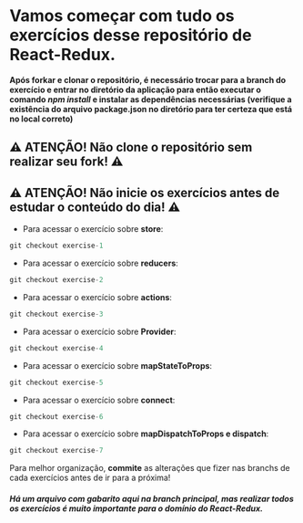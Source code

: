 # Vamos começar com tudo os exercícios desse repositório de React-Redux.

**Após forkar e clonar o repositório, é necessário trocar para a branch do exercício e entrar no diretório da aplicação para então executar o comando *npm install* e instalar as dependências necessárias (verifique a existência do arquivo package.json no diretório para ter certeza que está no local correto)**

## ⚠️ ATENÇÃO! Não clone o repositório sem realizar seu fork! ⚠️
## ⚠️ ATENÇÃO! Não inicie os exercícios antes de estudar o conteúdo do dia! ⚠️

- Para acessar o exercício sobre **store**:
```javascript
git checkout exercise-1
```

- Para acessar o exercício sobre **reducers**:
```javascript
git checkout exercise-2
```

- Para acessar o exercício sobre **actions**:
```javascript
git checkout exercise-3
```

- Para acessar o exercício sobre **Provider**:
```javascript
git checkout exercise-4
```
- Para acessar o exercício sobre **mapStateToProps**:
```javascript
git checkout exercise-5
```

- Para acessar o exercício sobre **connect**:
```javascript
git checkout exercise-6
```

- Para acessar o exercício sobre **mapDispatchToProps e dispatch**:
```javascript
git checkout exercise-7
```

Para melhor organização, **commite** as alterações que fizer nas branchs de cada exercícios antes de ir para a próxima!

##### Há um arquivo com gabarito aqui na branch principal, mas realizar todos os exercícios é muito importante para o domínio do React-Redux.

